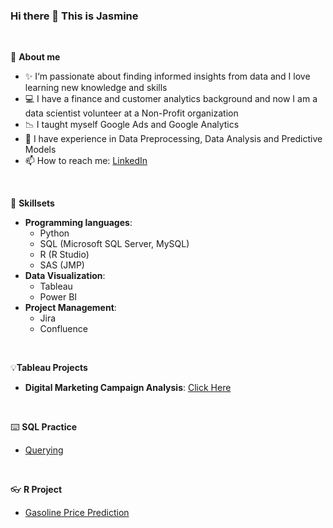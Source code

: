 ### Hi there 👋 This is Jasmine
<br />

🌾 **About me**
- ✨ I‘m passionate about finding informed insights from data and I love learning new knowledge and skills
- 💻 I have a finance and customer analytics background and now I am a data scientist volunteer at a Non-Profit organization
- 📉 I taught myself Google Ads and Google Analytics
- 🤖 I have experience in Data Preprocessing, Data Analysis and Predictive Models
- 📫 How to reach me: [LinkedIn](https://www.linkedin.com/in/simingluo816) 

<br />

🧰 **Skillsets**
- **Programming languages**:
  - Python
  - SQL (Microsoft SQL Server, MySQL)
  - R (R Studio)
  - SAS (JMP)
- **Data Visualization**:
  - Tableau
  - Power BI
- **Project Management**:
  - Jira
  - Confluence

<br />

💡**Tableau Projects**
- **Digital Marketing Campaign Analysis**: [Click Here](https://public.tableau.com/views/DigitalMarketingAnalysis_16987948353460/Story1?:language=en-US&:display_count=n&:origin=viz_share_link)

<br />

⌨️ **SQL Practice**
- [Querying](https://github.com/Jsimingluo/SQL/tree/main/Querying)

<br />

👓 **R Project**
- [Gasoline Price Prediction](https://github.com/Jsimingluo/R)


